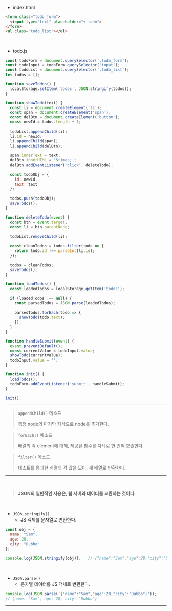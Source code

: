 - index.html

```html
<form class="todo_form">
  <input type="text" placeholder="+ todo">
</form>
<ul class="todo_list"></ul>
```

<br>

- todo.js

```js
const todoForm = document.querySelector('.todo_form');
const todoInput = todoForm.querySelector('input');
const todoList = document.querySelector('.todo_list');
let todos = [];

function saveTodos() {
  localStorage.setItem('todos', JSON.stringify(todos));
}

function showTodo(text) {
  const li = document.createElement('li');
  const span = document.createElement('span');
  const delBtn = document.createElement('button');
  const newId = todos.length + 1;
  
  todoList.appendChild(li);
  li.id = newId;
  li.appendChild(span);
  li.appendChild(delBtn);
  
  span.innerText = text;
  delBtn.innerHTML = '&times;';
  delBtn.addEventListener('click', deleteTodo);
  
  const todoObj = {
    id: newId,
    text: text
  };
  
  todos.push(todoObj);
  saveTodos();
}

function deleteTodo(event) {
  const btn = event.target;
  const li = btn.parentNode;
  
  todoList.removeChild(li);
  
  const cleanTodos = todos.filter(todo => {
    return todo.id !== parseInt(li.id);
  });
  
  todos = cleanTodos;
  saveTodos();
}

function loadTodos() {
  const loadedTodos = localStorage.getItem('todos');
  
  if (loadedTodos !== null) {
    const parsedTodos = JSON.parse(loadedTodos);
    
    parsedTodos.forEach(todo => {
      showTodo(todo.text);
    });
  }
}

function handleSubmit(event) {
  event.preventDefault();
  const currentValue = todoInput.value;
  showTodo(currentValue);
  todoInput.value = '';
}

function init() {
  loadTodos();
  todoForm.addEventListener('submit', handleSubmit);
}

init();
```

------

> `appendChild()` 메소드
>
> 특정 node의 마지막 자식으로 node를 추가한다.

> `forEach()` 메소드
>
> 배열의 각 element에 대해, 제공된 함수를 차례로 한 번씩 호출한다.

> `filter()` 메소드
>
> 테스트를 통과한 배열의 각 값을 모아, 새 배열로 반환한다.

------

<br>

> **JSON의 일반적인 사용은, 웹 서버와 데이터를 교환하는 것이다.**

<br>

- `JSON.stringify()`
  - JS 객체를 문자열로 변환한다.

```js
const obj = {
  name: "Sam",
  age: 28,
  city: "Dubbo"
};

console.log(JSON.stringify(obj));	// {"name":"Sam","age":28,"city":"Dubbo"}
```

<br>

- `JSON.parse()`
  - 문자열 데이터를 JS 객체로 변환한다.

```js
console.log(JSON.parse('{"name":"Sam","age":28,"city":"Dubbo"}'));
// {name: "Sam", age: 28, city: "Dubbo"}
```

------

<br>